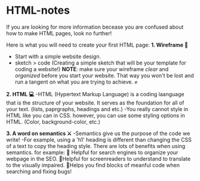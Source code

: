 # HTML-notes

If you are looking for more information becease you are confused about how to make HTML pages, look no further!

Here is what you will need to create your first HTML page:
**1. Wireframe 📃**
- Start with a simple website design. 
- sketch > code (Creating a simple sketch that will be your template for coding a website!)
**NOTE**: make sure your wireframe *clear* and *organized* before you start your website. That way you won't be lost and run a tangent on what you are trying to achieve. ✊

**2. HTML 💻**
-HTML (Hypertext Markup Language) is a coding laanguage that is the structure of your website. It serves as the foundation for all of your text. (lists, paprgraphs, headings and etc.)
-You really cannot style in HTML like you can in CSS. however, you can use some styling options in HTML. (Color, background-color, etc.)

**3. A word on semantics ⚔️**
-Semantics give us the purpose of the code we write!
-For example, using a 'h1' heading is different than changing the CSS of a text to copy the heading style.
There are lots of benefits when using semantics. for example:
💠 Helpful for search engines to organize your webpage in the SEO.
💠Helpful for screenreaders to understand to translate to the visually impaired.
💠Helps you find blocks of meanful code when searching and fixing bugs!
